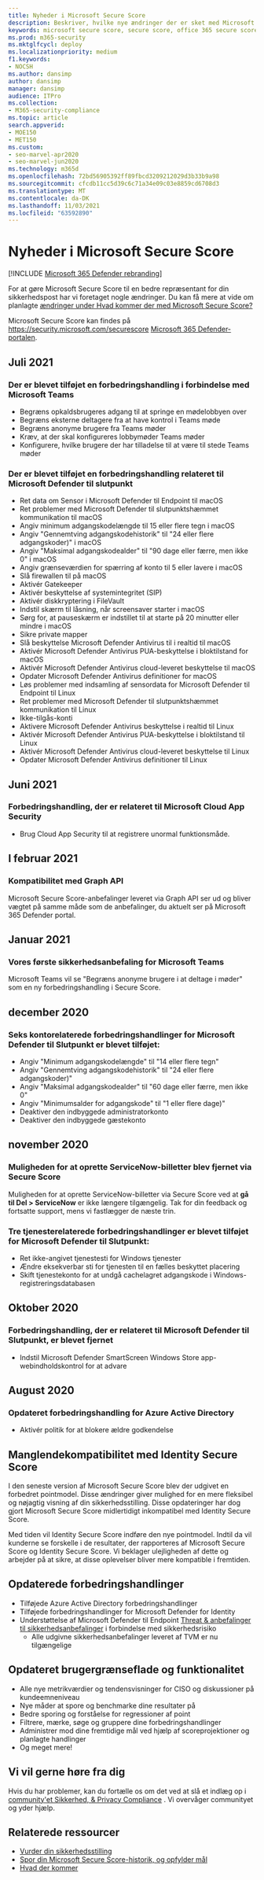 ```yaml
---
title: Nyheder i Microsoft Secure Score
description: Beskriver, hvilke nye ændringer der er sket med Microsoft Secure Score på Microsoft 365 Defender-portalen.
keywords: microsoft secure score, secure score, office 365 secure score, microsoft security score, Microsoft 365 Defender portal
ms.prod: m365-security
ms.mktglfcycl: deploy
ms.localizationpriority: medium
f1.keywords:
- NOCSH
ms.author: dansimp
author: dansimp
manager: dansimp
audience: ITPro
ms.collection:
- M365-security-compliance
ms.topic: article
search.appverid:
- MOE150
- MET150
ms.custom:
- seo-marvel-apr2020
- seo-marvel-jun2020
ms.technology: m365d
ms.openlocfilehash: 72bd56905392ff89fbcd3209212029d3b33b9a98
ms.sourcegitcommit: cfcdb11cc5d39c6c71a34e09c03e8859cd6708d3
ms.translationtype: MT
ms.contentlocale: da-DK
ms.lasthandoff: 11/03/2021
ms.locfileid: "63592890"
---
```

# <a name="whats-new-in-microsoft-secure-score"></a>Nyheder i Microsoft Secure Score

[!INCLUDE [Microsoft 365 Defender rebranding](../includes/microsoft-defender.md)]

For at gøre Microsoft Secure Score til en bedre repræsentant for din sikkerhedspost har vi foretaget nogle ændringer. Du kan få mere at vide om planlagte [ændringer under Hvad kommer der med Microsoft Secure Score?](microsoft-secure-score-whats-coming.md)

Microsoft Secure Score kan findes på https://security.microsoft.com/securescore [Microsoft 365 Defender-portalen](microsoft-365-defender.md#the-microsoft-365-defender-portal).

## <a name="july-2021"></a>Juli 2021

### <a name="added-improvement-action-related-to-microsoft-teams"></a>Der er blevet tilføjet en forbedringshandling i forbindelse med Microsoft Teams

- Begræns opkaldsbrugeres adgang til at springe en mødelobbyen over
- Begræns eksterne deltagere fra at have kontrol i Teams møde
- Begræns anonyme brugere fra Teams møder
- Kræv, at der skal konfigureres lobbymøder Teams møder
- Konfigurere, hvilke brugere der har tilladelse til at være til stede Teams møder

### <a name="added-improvement-action-related-to-microsoft-defender-for-endpoint"></a>Der er blevet tilføjet en forbedringshandling relateret til Microsoft Defender til slutpunkt

- Ret data om Sensor i Microsoft Defender til Endpoint til macOS
- Ret problemer med Microsoft Defender til slutpunktshæmmet kommunikation til macOS
- Angiv minimum adgangskodelængde til 15 eller flere tegn i macOS
- Angiv "Gennemtving adgangskodehistorik" til "24 eller flere adgangskoder)" i macOS
- Angiv "Maksimal adgangskodealder" til "90 dage eller færre, men ikke 0" i macOS
- Angiv grænseværdien for spærring af konto til 5 eller lavere i macOS
- Slå firewallen til på macOS
- Aktivér Gatekeeper
- Aktivér beskyttelse af systemintegritet (SIP)
- Aktivér diskkryptering i FileVault
- Indstil skærm til låsning, når screensaver starter i macOS
- Sørg for, at pauseskærm er indstillet til at starte på 20 minutter eller mindre i macOS
- Sikre private mapper
- Slå beskyttelse Microsoft Defender Antivirus til i realtid til macOS
- Aktivér Microsoft Defender Antivirus PUA-beskyttelse i bloktilstand for macOS
- Aktivér Microsoft Defender Antivirus cloud-leveret beskyttelse til macOS
- Opdater Microsoft Defender Antivirus definitioner for macOS
- Løs problemer med indsamling af sensordata for Microsoft Defender til Endpoint til Linux
- Ret problemer med Microsoft Defender til slutpunktshæmmet kommunikation til Linux
- Ikke-tilgås-konti
- Aktivere Microsoft Defender Antivirus beskyttelse i realtid til Linux
- Aktivér Microsoft Defender Antivirus PUA-beskyttelse i bloktilstand til Linux
- Aktivér Microsoft Defender Antivirus cloud-leveret beskyttelse til Linux
- Opdater Microsoft Defender Antivirus definitioner til Linux

## <a name="june-2021"></a>Juni 2021

### <a name="removed-improvement-action-related-to-microsoft-cloud-app-security"></a>Forbedringshandling, der er relateret til Microsoft Cloud App Security

- Brug Cloud App Security til at registrere unormal funktionsmåde.

## <a name="february-2021"></a>I februar 2021

### <a name="compatibility-with-graph-api"></a>Kompatibilitet med Graph API

Microsoft Secure Score-anbefalinger leveret via Graph API ser ud og bliver vægtet på samme måde som de anbefalinger, du aktuelt ser på Microsoft 365 Defender portal.

## <a name="january-2021"></a>Januar 2021

### <a name="added-our-first-security-recommendation-for-microsoft-teams"></a>Vores første sikkerhedsanbefaling for Microsoft Teams

Microsoft Teams vil se "Begræns anonyme brugere i at deltage i møder" som en ny forbedringshandling i Secure Score.

## <a name="december-2020"></a>december 2020

### <a name="added-six-accounts-related-improvement-actions-for-microsoft-defender-for-endpoint"></a>Seks kontorelaterede forbedringshandlinger for Microsoft Defender til Slutpunkt er blevet tilføjet:

- Angiv "Minimum adgangskodelængde" til "14 eller flere tegn"
- Angiv "Gennemtving adgangskodehistorik" til "24 eller flere adgangskoder)"
- Angiv "Maksimal adgangskodealder" til "60 dage eller færre, men ikke 0"
- Angiv "Minimumsalder for adgangskode" til "1 eller flere dage)"
- Deaktiver den indbyggede administratorkonto
- Deaktiver den indbyggede gæstekonto

## <a name="november-2020"></a>november 2020

### <a name="removed-the-ability-to-create-servicenow-tickets-through-secure-score"></a>Muligheden for at oprette ServiceNow-billetter blev fjernet via Secure Score 

Muligheden for at oprette ServiceNow-billetter via Secure Score ved at **gå til Del > ServiceNow** er ikke længere tilgængelig. Tak for din feedback og fortsatte support, mens vi fastlægger de næste trin.

### <a name="added-three-services-related-improvement-actions-for-microsoft-defender-for-endpoint"></a>Tre tjenesterelaterede forbedringshandlinger er blevet tilføjet for Microsoft Defender til Slutpunkt:

- Ret ikke-angivet tjenestesti for Windows tjenester
- Ændre eksekverbar sti for tjenesten til en fælles beskyttet placering
- Skift tjenestekonto for at undgå cachelagret adgangskode i Windows-registreringsdatabasen

## <a name="october-2020"></a>Oktober 2020

### <a name="removed-improvement-action-related-to-microsoft-defender-for-endpoint"></a>Forbedringshandling, der er relateret til Microsoft Defender til Slutpunkt, er blevet fjernet

- Indstil Microsoft Defender SmartScreen Windows Store app-webindholdskontrol for at advare

## <a name="august-2020"></a>August 2020

### <a name="updated-improvement-action-for-azure-active-directory"></a>Opdateret forbedringshandling for Azure Active Directory

- Aktivér politik for at blokere ældre godkendelse

## <a name="incompatibility-with-identity-secure-score"></a>Manglendekompatibilitet med Identity Secure Score

I den seneste version af Microsoft Secure Score blev der udgivet en forbedret pointmodel. Disse ændringer giver mulighed for en mere fleksibel og nøjagtig visning af din sikkerhedsstilling. Disse opdateringer har dog gjort Microsoft Secure Score midlertidigt inkompatibel med Identity Secure Score.

Med tiden vil Identity Secure Score indføre den nye pointmodel. Indtil da vil kunderne se forskelle i de resultater, der rapporteres af Microsoft Secure Score og Identity Secure Score. Vi beklager ulejligheden af dette og arbejder på at sikre, at disse oplevelser bliver mere kompatible i fremtiden.

## <a name="updated-improvement-actions"></a>Opdaterede forbedringshandlinger

- Tilføjede Azure Active Directory forbedringshandlinger
- Tilføjede forbedringshandlinger for Microsoft Defender for Identity
- Understøttelse af Microsoft Defender til Endpoint [Threat & anbefalinger til sikkerhedsanbefalinger](/windows/security/threat-protection/microsoft-defender-atp/next-gen-threat-and-vuln-mgt) i forbindelse med sikkerhedsrisiko
    - Alle udgivne sikkerhedsanbefalinger leveret af TVM er nu tilgængelige

## <a name="updated-interface-and-functionality"></a>Opdateret brugergrænseflade og funktionalitet

* Alle nye metrikværdier og tendensvisninger for CISO og diskussioner på kundeemneniveau
* Nye måder at spore og benchmarke dine resultater på
* Bedre sporing og forståelse for regressioner af point
* Filtrere, mærke, søge og gruppere dine forbedringshandlinger
* Administrer mod dine fremtidige mål ved hjælp af scoreprojektioner og planlagte handlinger
* Og meget mere!

## <a name="we-want-to-hear-from-you"></a>Vi vil gerne høre fra dig

Hvis du har problemer, kan du fortælle os om det ved at slå et indlæg op i [community'et Sikkerhed, & Privacy Compliance](https://techcommunity.microsoft.com/t5/Security-Privacy-Compliance/bd-p/security_privacy) . Vi overvåger communityet og yder hjælp.

## <a name="related-resources"></a>Relaterede ressourcer

- [Vurder din sikkerhedsstilling](microsoft-secure-score-improvement-actions.md)
- [Spor din Microsoft Secure Score-historik, og opfylder mål](microsoft-secure-score-history-metrics-trends.md)
- [Hvad der kommer](microsoft-secure-score-whats-coming.md)
